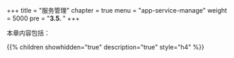 +++
title = "服务管理"
chapter = true
menu = "app-service-manage"
weight = 5000
pre = "<b>3.5. </b>"
+++


本章内容包括：

{{% children showhidden="true" description="true" style="h4"  %}}

